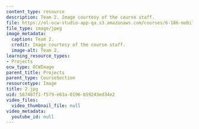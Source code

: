 ```yaml
---
content_type: resource
description: Team 2. Image courtesy of the course staff.
file: https://ol-ocw-studio-app-qa.s3.amazonaws.com/courses/6-186-mobile-autonomous-systems-laboratory-january-iap-2005/567487f1f579e63a0196b59243ed34e2_2.jpg
file_type: image/jpeg
image_metadata:
  caption: Team 2.
  credit: Image courtesy of the course staff.
  image-alt: Team 2.
learning_resource_types:
- Projects
ocw_type: OCWImage
parent_title: Projects
parent_type: CourseSection
resourcetype: Image
title: 2.jpg
uid: 567487f1-f579-e63a-0196-b59243ed34e2
video_files:
  video_thumbnail_file: null
video_metadata:
  youtube_id: null
---
```

